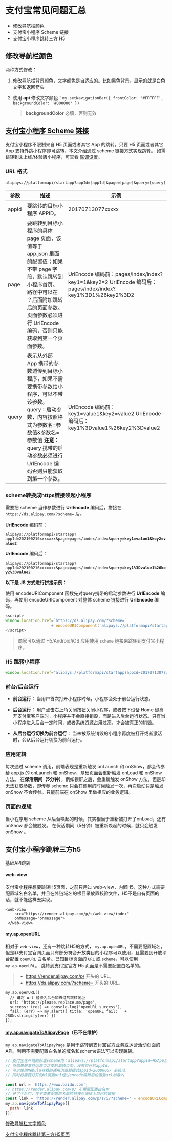 # 支付宝常见问题汇总

- 修改导航栏颜色
- 支付宝小程序 Scheme 链接
- 支付宝小程序跳转三方 H5

## 修改导航栏颜色

两种方式修改：

1. 修改导航栏背景颜色，文字颜色是自适应的。比如黑色背景，显示的就是白色文字和返回箭头

2. 使用 **api** 修改文字颜色：`my.setNavigationBar({ frontColor: '#FFFFFF', backgroundColor: '#000000' })`  

   > **backgroundColor** 必填，否则无效

## [支付宝小程序 Scheme 链接](https://opendocs.alipay.com/support/01rb18)

支付宝小程序不限制来自 H5 页面或者其它 App 的跳转，只要 H5 页面或者其它 App 支持外跳小程序即可跳转，本文介绍通过 scheme 链接方式实现跳转。
如需跳转到未上线/体验版小程序，可查看 [联调设置](https://opendocs.alipay.com/mini/ide/integration-testing)。

### URL 格式

```
alipays://platformapi/startapp?appId=[appId]&page=[page]&query=[query]
```

| **参数** | **描述**                                                     | **示例**                                                     |
| -------- | ------------------------------------------------------------ | ------------------------------------------------------------ |
| appId    | 要跳转的目标小程序 APPID。                                   | 20170713077xxxxx                                             |
| page     | 要跳转到目标小程序的具体 page 页面，该值等于 app.json 里面的配置值；如果不带 page 字段，默认跳转到小程序首页。 路径中可以在 ？后面附加跳转后的页面参数。页面参数必须进行 UrlEncode 编码，否则只能获取到第一个页面参数。 | UrlEncode 编码前：pages/index/index?key1=1&key2=2  UrlEncode 编码后：pages/index/index?key1%3D1%26key2%3D2 |
| query    | 表示从外部 App 携带的参数透传到目标小程序，如果不需要携带参数给小程序，可以不带该参数。 query：启动参数，内容按照格式为参数名=参数值&参数名=参数值 **注意：** query 携带的启动参数必须进行 UrlEncode 编码否则只能获取到第一个参数。 | UrlEncode 编码前：key1=value1&key2=value2  UrlEncode 编码后：key1%3Dvalue1%26key2%3Dvalue2 |

### scheme转换成https链接唤起小程序

需要把 scheme 当作参数进行 **UrlEncode** 编码后，拼接在 `https://ds.alipay.com/?scheme=` 后。

 **UrlEncode** 编码前：

 `alipays://platformapi/startapp?appId=202100216xxxxxxx&page=pages/index/index&query=`**`key1=value1&key2=value2`**

 **UrlEncode** 编码后：

 `alipays://platformapi/startapp?appId=202100216xxxxxxx&page=pages/index/index&query=`**`key1%3Dvalue1%26key2%3Dvalue2`**

 **以下是 JS 方式进行拼接示例：**

使用 encodeURIComponent 函数先对query携带的启动参数进行 **UrlEncode** 编码，再使用 encodeURIComponent 对整体 scheme 链接进行 **UrlEncode** 编码。

```javascript
<script>
window.location.href=`https://ds.alipay.com/?scheme=` 
                    + encodeURIComponent(`alipays://platformapi/startapp?appId=202100216xxxxxxx&page=pages/index/index&query=${encodeURIComponent('key1=value1&key2=value2')}`) 
</script>
```

> 商家可以通过 H5/Android/iOS 应用使用 `scheme` 链接来跳转到支付宝小程序。

### H5 跳转小程序

```js
window.location.href="alipays://platformapi/startapp?appId=20170713077xxxxx&page=x/yz&query=xx%3dxx";
```

### 前台/后台运行

- **前台运行：** 当用户首次打开小程序时候，小程序会处于前台运行状态。

- **后台运行：** 用户点击右上角关闭按钮关闭小程序，或者按下设备 Home 键离开支付宝客户端时，小程序并不会直接销毁，而是进入后台运行状态。只有当小程序进入后台一定时间，或者系统资源占用过高，才会被真正的销毁。

- **从后台运行切换为前台运行**： 当未被系统销毁的小程序再度被打开或者激活时，会从后台运行切换为前台运行。

### 应用逻辑

每次通过 scheme 调用，前端表现是重新触发 onLaunch 和 onShow，都会传参给 app.js 的 onLaunch 和 onShow，基础页面会重新触发 onLoad 和 onShow 方法。
在**保活期间（5分钟）**，例如锁屏之后，会重新触发 onShow 方法，但是却无法获取参数，即传参 scheme 只会在调用的时候触发一次，再次启动只是触发 onShow 不会传参。只能前端在 onShow 里做相应的业务逻辑。

### 页面的逻辑

当小程序用 scheme 从后台唤起的时候，其实相当于重新被打开了onLoad，还有 onShow 都会被触发。
在保活期间（5分钟）被重新唤起的时候，就只会触发 onShow 。

## 支付宝小程序跳转三方h5

基础API跳转

#### web-view

支付宝小程序想要跳转H5页面，之前只用过 web-view，内嵌H5，这种方式需要配置域名白名单，并且在外链域名的根目录放置校验文件，H5不是自有页面的话，就不能这样去实现。

```wiki
<web-view
    src="https://render.alipay.com/p/s/web-view/index"
    onMessage="onmessage">
 </web-view>
```

#### my.ap.openURL

相对于 `web-view`，还有一种跳转H5的方式， `my.ap.openURL`，不需要配置域名，但是非支付宝官网页面只有部分符合开放类目的小程序可以使用，且需要到开放平台配置 `openURL` 白名单。已知目标页面的 `URL` 或 `scheme`，可以使用 `my.ap.openURL`。
跳转到支付宝官方 H5 页面是不需要配置白名单的。

> - <https://render.alipay.com/p/> 开头的 URL。
> - <https://ds.alipay.com/?scheme=> 开头的 URL。

```wiki
my.ap.openURL({
  // 请将 url 替换为后台加白过的跳转地址
  url: 'https://please.replace.me/page',
  success: (res) => console.log('openURL success'),
  fail: (err) => my.alert({ title: 'openURL fail: ' + JSON.stringify(err) })
});
```

#### [my.ap.navigateToAlipayPage](https://opendocs.alipay.com/mini/api/navigatetoalipaypage)（已不在维护）

`my.ap.navigateToAlipayPage` 是用于跳转到支付宝官方业务或运营活动页面的 API。利用不需要配置白名单的域名和scheme语法可以实现跳转。

```javascript
// 支付宝客户端的标准scheme为：alipays://platformapi/startapp?appId=H5App自身的appId
// 但如果是某些运营页之类的单独页面，没有自己的appId，
// 可以使用Nebula容器的通用浏览器模式appId=20000067 来启动，
// 同时将需要打开的H5页面url经过encode编码后设置到url参数内

const url = 'https://www.baidu.com';
// https://render.alipay.com/p/ 不需要配置白名单
// 开了个后门，在不需要配置白名单的链接后面拼上自己的链接
const link = 'https://render.alipay.com/p/s/i/?scheme=' + encodeURIComponent('alipays://platformapi/startapp?appId=20000067&url=' + encodeURIComponent(url));
my.ap.navigateToAlipayPage({
  path: link
});
```

[修改导航栏文字颜色](https://open.alipay.com/portal/forum/post/108601011)

[支付宝小程序跳转第三方H5页面](https://blog.csdn.net/stupid_muscleman/article/details/128640722)

